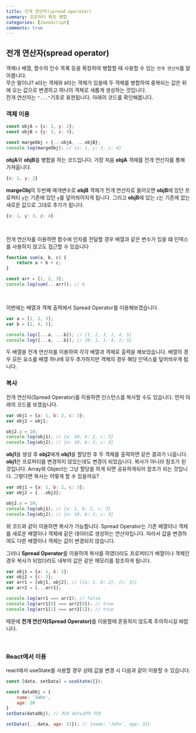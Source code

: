 ```yaml
---
title: 전개 연산자(spread operator)
summary: 프로퍼티 확장 병합
categories: [JavaScript]
comments: true
---
```


## 전개 연산자(spread operator)
객체나 배열, 함수의 인수 목록 등을 확장하여 병합할 때 사용할 수 있는 `전개 연산자`를 알아봅니다.<br/>
무슨 말이냐?  `A`라는 객체와 `B`라는 객체가 있을때 두 객체를 병합하여 중복되는 값은 뒤에 오는 값으로 변경하고 하나의 객체로 새롭게 생성하는 것입니다.<br/>
전개 연산자는 `"..."`기호로 표현됩니다. 아래의 코드를 확인해봅니다.

### 객체 이용

```javascript
const objA = {x: 1, y: 2};
const objB = {y: 3, z: 4};

const margeObj = {...objA, ...objB};
console.log(margeObj); // {x: 1, y: 3, z: 4}
```

**objA**와 **objB**를 병합을 하는 코드입니다. 가장 처음 **objA** 객체를 전개 연산자를 통해 가져옵니다.
```javascript
{x: 1, y: 2}
```
**margeObj**의 두번째 매개변수로 **objB** 객체가 전개 연산자로 들어오면 **objB**에 있던 프로퍼티 `y`는 기존에 있던 `y`를 덮어씌어지게 됩니다. 그리고 **objB**에 있는 `z`는 기존에 없는 새로운 값으로 그대로 추가가 됩니다.

```javascript
{x: 1, y: 3, z: 4}
```

<br/>

전개 연산자를 이용하면 함수에 인자를 전달할 경우 배열과 같은 변수가 있을 떄 인덱스를 사용하지 않고도 접근할 수 있습니다
```javascript
function sum(a, b, c) {
	return a + b + c;
}

const arr = [1, 2, 3];
console.log(sum(...arr)); // 6
```

<br/>

이번에는 배열과 객체 출력에서 Spread Operator를 이용해보겠습니다.
```javascript
var a = [1, 2, 3];
var b = [1, 4, 5];

console.log([...a, ...b]); // [1, 2, 3, 1, 4, 5]
console.log({...a, ...b}); // {0: 1, 1: 4, 2: 5}
```
두 배열을 전개 연산자를 이용하여 각각 배열과 객체로 출력을 해보았습니다. 배열의 경우 모든 요소를 배열 하나에 모두 추가하지만 객체의 경우 해당 인덱스를 덮어씌우게 됩니다.


### 복사
전개 연산자(Spread Operator)를 이용하면 인스턴스를 복사할 수도 있습니다. 먼저 아래의 코드를 보겠습니다.
```javascript
var obj1 = {a: 1, b: 2, c: 3};
var obj2 = obj1;

obj2.a = 10;
console.log(obj1); // {a: 10, b: 2, c: 3}
console.log(obj2); // {a: 10, b: 2, c: 3}
```
**obj1**을 생성 후 **obj2**에게 **obj1**을 할당한 후 두 객체를 출력하면 같은 결과가 나옵니다. **obj1**은 프로퍼티를 변경하지 않았는데도 변경이 되었습니다. 복사가 아니라 참조가 된 것입니다. Array와 Object는 그냥 할당을 하게 되면 공유하게되어 참조가 되는 것입니다. 그렇다면 복사는 어떻게 할 수 있을까요?

```javascript
var obj1 = {a: 1, b: 2, c: 3};
var obj2 = {...obj2};

obj2.a = 10;
console.log(obj1); // {a: 1, b: 2, c: 3}
console.log(obj2); // {a: 10, b: 2, c: 3}
```
위 코드와 같이 이용하면 복사가 가능합니다. Spread Operator는 기존 배열이나 객체를 새로운 배열이나 객체에 같은 데이터로 생성하는 연산자입니다.
따라서 값을 변경하여도 다른 배열이나 객체는 값이 변경되지 않습니다.

그러나 **Spread Operator**를 이용하여 복사를 하였더라도 프로퍼티가 배열이나 객체인 경우 복사가 되었더라도 내부의 값은 같은 메모리를 참조하게 됩니다.
```javascript
var obj1 = {a: 1, b: 2};
var obj2 = {c: 3};
var arr1 = [obj1, obj2]; // [{a: 1, b: 2}, {c: 3}]
var arr2 = [...arr1];

console.log(arr1 === arr2); // false
console.log(arr1[0] === arr2[0]); // true
console.log(arr1[1] === arr2[1]); // true
```
때문에 <b>전개 연산자(Spread Operator)</b>를 이용할때 혼동하지 않도록 주의하시길 바랍니다.

<br/>

### React에서 이용
react에서 useState를 사용할 경우 상태 값을 변경 시 다음과 같이 이용할 수 있습니다.
```javascript
const [data, setData] = useState({});

const dataObj = {
	name: 'John',
	age: 20
}
setData(dataObj); // 최초 data상태 저장

setData({...data, age: 31}); // {name: 'John', age: 31}
```